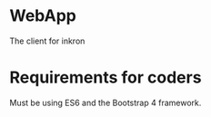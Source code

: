 # WebApp
The client for inkron


# Requirements for coders
Must be using ES6 and the Bootstrap 4 framework.